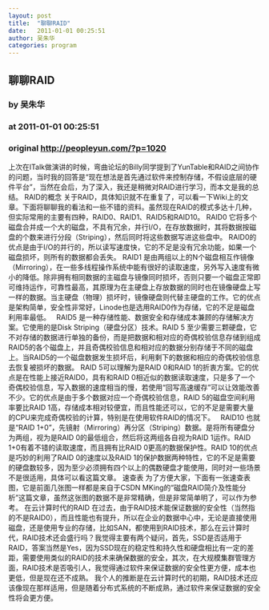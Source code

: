 ```yaml
---
layout: post
title:  "聊聊RAID"
date:   2011-01-01 00:25:51
author: 吴朱华
categories: program
---
```


## 聊聊RAID
### by 吴朱华
### at 2011-01-01 00:25:51
### original <http://peopleyun.com/?p=1020>

上次在ITalk做演讲的时候，弯曲论坛的Billy同学提到了YunTable和RAID之间协作的问题，当时我的回答是“现在想法是首先通过软件来控制存储，不假设底层的硬件平台”，当然在会后，为了深入，我还是稍微对RAID进行学习，而本文是我的总结。 RAID的概念 关于RAID，具体知识就不在重复了，可以看一下Wiki上的文章。下面将聊聊我的看法和一些不错的资料。虽然现在RAID的模式多达十几种，但实际常用的主要有四种，RAID0、RAID1、RAID5和RAID10。 RAID0 它将多个磁盘合并成一个大的磁盘，不具有冗余，并行I/O，在存放数据时，其将数据按磁盘的个数来进行分段（Striping），然后同时将这些数据写进这些盘中。 RAID0的优点是由于I/O的并行的，所以读写速度快，它的不足是没有冗余功能，如果一个磁盘损坏，则所有的数据都会丢失。 RAID1 是由两组以上的N个磁盘相互作镜像（Mirroring），在一些多线程操作系统中能有很好的读取速度，另外写入速度有微小的降低。除非拥有相同数据的主磁盘与镜像同时损坏，否则只要一个磁盘正常即可维持运作，可靠性最高，其原理为在主硬盘上存放数据的同时也在镜像硬盘上写一样的数据。当主硬盘（物理）损坏时，镜像硬盘则代替主硬盘的工作。它的优点是架构简单，安全性非常好，Linode也是选用RAID0作为存储，它的不足是磁盘利用率最低。   RAID5 是一种存储性能、数据安全和存储成本兼顾的存储解决方案。它使用的是Disk Striping（硬盘分区）技术。RAID 5 至少需要三颗硬盘，它不对存储的数据进行单独的备份，而是把数据和相对应的奇偶校验信息存储到组成RAID5的各个磁盘上，并且奇偶校验信息和相对应的数据分别存储于不同的磁盘上。当RAID5的一个磁盘数据发生损坏后，利用剩下的数据和相应的奇偶校验信息去恢复被损坏的数据。 RAID 5可以理解为是RAID 0和RAID 1的折衷方案。它的优点是在性能上接近RAID0，具有和RAID 0相近似的数据读取速度，只是多了一个奇偶校验信息，写入数据的速度相当的慢，若使用“回写高速缓存”可以让效能改善不少。它的优点是由于多个数据对应一个奇偶校验信息，RAID 5的磁盘空间利用率要比RAID 1高，存储成本相对较便宜，而且性能还可以，它的不足是需要大量的CPU来完成奇偶校验的计算，特别是在使用软件RAID的情况下。   RAID10 也就是“RAID 1+0”，先镜射（Mirroring）再分区（Striping）数据。是将所有硬盘分为两组，视为是RAID 0的最低组合，然后将这两组各自视为RAID 1运作。RAID 1+0有着不错的读取速度，而且拥有比RAID 0更高的数据保护性。RAID 10的优点是巧妙的利用了RAID 0的速度以及RAID 1的保护数据两种特性，它的不足是需要的硬盘数较多，因为至少必须拥有四个以上的偶数硬盘才能使用，同时对一些场景不是很适用，具体可以看这篇文章。 速查表 为了方便大家，下面有一张速查表图，它是前面几张图一样都是来自于CSDN MKing的“磁盘RAID简介及性能分析”这篇文章，虽然这张图的数据不是非常精确，但是非常简单明了，可以作为参考。 在云计算时代的RAID 在过去，由于RAID技术能保证数据的安全性（当然指的不是RAID0），而且性能也有提升，所以在企业的数据中心中，无论是直接使用磁盘，还是使用专业的存储，比如SAN，都使用到RAID技术，那么在云计算时代，RAID技术还会盛行吗？我觉得主要有两个疑问，首先，SSD是否适用于RAID，答案当然是Yes，因为SSD现在的稳定性和持久性和硬盘相比有一定的差距，需要使用类似的RAID的技术来确保数据的安全，其次，在大规模集群管理方面，RAID技术是否吸引人，我觉得通过软件来保证数据的安全性更方便，成本也更低，但是现在还不成熟。 我个人的推断是在云计算时代的初期，RAID技术还应该像现在那样适用，但是随着分布式系统的不断成熟，通过软件来保证数据的安全性将会更方便。